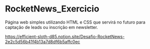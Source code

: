 # RocketNews_Exercicio
 Página web simples utilizando HTML e CSS que servirá no futuro para captação de leads ou inscrição em newsletter.

 https://efficient-sloth-d85.notion.site/Desafio-RocketNews-2e2c5d56b41f4b13a7d8df6b5affc0ec
